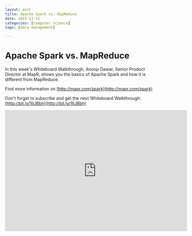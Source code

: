 ```yaml
---
layout: post
title: Apache Spark vs. MapReduce
date: 2015-11-15
categories: [computer science]
tags: [data management]

---
```



# Apache Spark vs. MapReduce

In this week's Whiteboard Walkthrough, Anoop Dawar, Senior Product Director at MapR, shows you the basics of Apache Spark and how it is different from MapReduce. 

Find more information on [http://mapr.com/spark](http://mapr.com/spark)

Don't forget to subscribe and get the next Whiteboard Walkthrough: [http://bit.ly/1IIJBbh](http://bit.ly/1IIJBbh)

<iframe width="600" height="400" src="https://www.youtube.com/embed/KzFe4T0PwQ8" frameborder="0" allowfullscreen></iframe>

